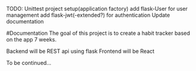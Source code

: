 TODO:
Unittest project setup(application factory)
add flask-User for user management
add flask-jwt(-extended?) for authentication
Update documentation


#Documentation
The goal of this project is to create a habit tracker based on the app 7 weeks.

Backend will be REST api using flask
Frontend will be React

To be continued...